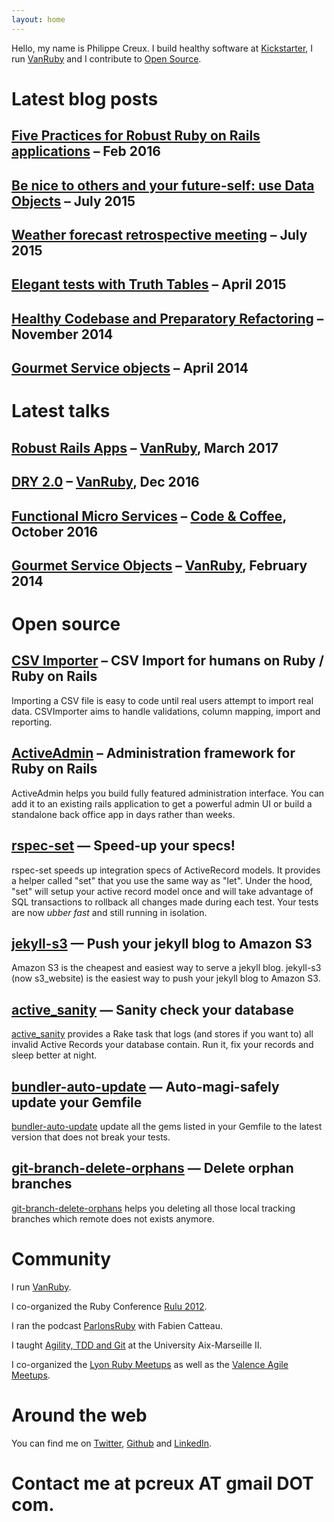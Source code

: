 ```yaml
---
layout: home
---
```


Hello, my name is Philippe Creux.
I build healthy software at [Kickstarter](https://www.kickstarter.com), I run [VanRuby](http://vanruby.org) and I contribute to [Open Source](http://github.com/pcreux).


# Latest blog posts

## [Five Practices for Robust Ruby on Rails applications](http://brewhouse.io/2016/02/26/five-practices-for-robust-ruby-on-rails-applications.html) – Feb 2016

## [Be nice to others and your future-self: use Data Objects](http://brewhouse.io/2015/07/31/be-nice-to-others-and-your-future-self-use-data-objects.html) – July 2015

## [Weather forecast retrospective meeting](http://brewhouse.io/blog/2015/07/07/weather-forecast-retrospective-meeting.html) – July 2015

## [Elegant tests with Truth Tables](http://brewhouse.io/blog/2015/04/13/elegant-tests-with-truth-tables.html) – April 2015

## [Healthy Codebase and Preparatory Refactoring](http://brewhouse.io/blog/2014/11/10/healthy-codebase-and-preparatory-refactoring.html) – November 2014

## [Gourmet Service objects](http://brewhouse.io/blog/2014/04/30/gourmet-service-objects.html) – April 2014

# Latest talks

## [Robust Rails Apps](https://gist.github.com/pcreux/5700f5295bb14f33db82242296eae029) – [VanRuby](https://www.meetup.com/vancouver-ruby/), March 2017

## [DRY 2.0](https://speakerdeck.com/pcreux/dry-2-dot-0) – [VanRuby](https://www.meetup.com/vancouver-ruby/), Dec 2016

## [Functional Micro Services](https://speakerdeck.com/pcreux/functional-micro-services) – [Code & Coffee](https://www.meetup.com/codecoffeeyvr/), October 2016

## [Gourmet Service Objects](https://gist.github.com/pcreux/9277929) – [VanRuby](https://www.meetup.com/vancouver-ruby/), February 2014

# Open source

## [CSV Importer](https://github.com/pcreux/csv-importer) – CSV Import for humans on Ruby / Ruby on Rails

Importing a CSV file is easy to code until real users attempt to import real data.
CSVImporter aims to handle validations, column mapping, import and reporting.

## [ActiveAdmin](http://activeadmin.info) – Administration framework for Ruby on Rails

ActiveAdmin helps you build fully featured administration interface.
You can add it to an existing rails application to get a powerful admin UI or build a standalone back office app in days rather than weeks.

## [rspec-set](https://github.com/pcreux/rspec-set) — Speed-up your specs!

rspec-set speeds up integration specs of ActiveRecord models.
It provides a helper called "set" that you use the same
way as "let".
Under the hood, "set" will setup your active record model once and will
take advantage of SQL transactions to rollback all changes made during
each test. Your tests are now _ubber fast_ and still running in isolation.

## [jekyll-s3](https://github.com/laurilehmijoki/s3_website) — Push your jekyll blog to Amazon S3

Amazon S3 is the cheapest and easiest way to serve a jekyll blog. jekyll-s3 (now s3_website) is the easiest way to push your jekyll blog to Amazon S3.

## [active_sanity](https://github.com/versapay/active_sanity) — Sanity check your database

[active_sanity](https://github.com/versapay/active_sanity) provides a Rake task that logs (and stores if you want to)
all invalid Active Records your database contain. Run it, fix your records and
sleep better at night.

## [bundler-auto-update](https://github.com/versapay/bundler-auto-update) — Auto-magi-safely update your Gemfile

[bundler-auto-update](https://github.com/pcreux/bundler-auto-update) update all the gems listed in your Gemfile to
the latest version that does not break your tests.

## [git-branch-delete-orphans](https://github.com/pcreux/git-branch-delete-orphans) — Delete orphan branches

[git-branch-delete-orphans](https://github.com/pcreux/git-branch-delete-orphans) helps you deleting all those local tracking branches which remote does not exists anymore.

# Community

I run [VanRuby](http://vanruby.org).

I co-organized the Ruby Conference [Rulu 2012](http://2012.rulu.eu).

I ran the podcast [ParlonsRuby](http://parlonsruby.com) with Fabien Catteau.

I taught [Agility, TDD and Git](https://speakerdeck.com/search?q=Philippe+Creux+IUT) at the University Aix-Marseille II.

I co-organized the [Lyon Ruby Meetups](http://lyonrb.fr) as well as the
[Valence Agile Meetups](http://groupspaces.com/CARAValence).

# Around the web

You can find me on [Twitter](http://twitter.com/pcreux), [Github](http://github.com/pcreux) and [LinkedIn](http://linkedin.com/in/pcreux).

# Contact me at pcreux AT gmail DOT com.


